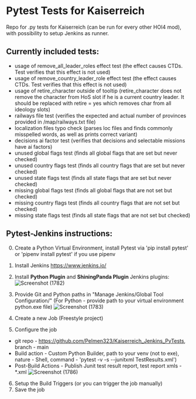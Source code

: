# Pytest Tests for Kaiserreich

Repo for .py tests for Kaiserreich (can be run for every other HOI4 mod), with possibility to setup Jenkins as runner.

## Currently included tests:

- usage of remove_all_leader_roles effect test (the effect causes CTDs. Test verifies that this effect is not used)
- usage of remove_country_leader_role effect test (the effect causes CTDs. Test verifies that this effect is not used)
- usage of retire_character outside of tooltip (retire_character does not remove the character from HoS slot if he is a current country leader. It should be replaced with retire = yes which removes char from all ideology slots)
- railways file test (verifies the expected and actual number of provinces provided in /map/railways.txt file)
- localization files typo check (parses loc files and finds commonly misspelled words, as well as prints correct variant)
- decisions ai factor test (verifies that decisions and selectable missions have ai factors)
- unused global flags test (finds all global flags that are set but never checked)
- unused country flags test (finds all country flags that are set but never checked)
- unused state flags test (finds all state flags that are set but never checked)
- missing global flags test (finds all global flags that are not set but checked)
- missing country flags test (finds all country flags that are not set but checked)
- missing state flags test (finds all state flags that are not set but checked)

## Pytest-Jenkins instructions:

0. Create a Python Virtual Environment, install Pytest via 'pip install pytest' or 'pipenv install pytest' if you use pipenv
1. Install Jenkins https://www.jenkins.io/
2. Install **Python Plugin** and **ShiningPanda Plugin** Jenkins plugins:
![Screenshot (1782)](https://user-images.githubusercontent.com/43440389/148402585-b2eaa6d6-7496-4b11-8643-1b1b17fa87ff.png)

3. Provide Git and Python paths in "Manage Jenkins/Global Tool Configuration/" (For Python - provide path to your virtual environment python.exe file)
![Screenshot (1783)](https://user-images.githubusercontent.com/43440389/148402687-6e20b249-e248-46b8-bca6-39af6920626f.png)

4. Create a new Job (Freestyle project)
5. Configure the job
- git repo - https://github.com/Pelmen323/Kaiserreich_Jenkins_PyTests, branch - main
- Build action - Custom Python Builder, path to your venv (not to exe), nature - Shell, command - 'pytest -v -s --junitxml TestResults.xml')
- Post-Build Actions - Publish Junit test result report, test report xmls - *.xml
![Screenshot (1786)](https://user-images.githubusercontent.com/43440389/148402821-1feb37ad-90cd-4a47-83dd-c3a34a0d2727.png)

6. Setup the Build Triggers (or you can trigger the job manually)
7. Save the job
